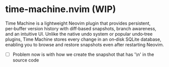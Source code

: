 # time-machine.nvim (WIP)

Time Machine is a lightweight Neovim plugin that provides persistent, per‑buffer version history with diff‑based snapshots, branch awareness, and an intuitive UI. Unlike the native undo system or popular undo‑tree plugins, Time Machine stores every change in an on‑disk SQLite database, enabling you to browse and restore snapshots even after restarting Neovim.

- [ ] Problem now is with how we create the snapshot that has '\n' in the source code

